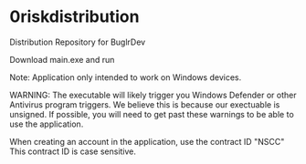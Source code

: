 # 0riskdistribution
Distribution Repository for BuglrDev

Download main.exe and run

Note: Application only intended to work on Windows devices.

WARNING: The executable will likely trigger you Windows Defender or other Antivirus program triggers. We believe this is because our exectuable is unsigned. If possible, you will need to get past these warnings to be able to use the application. 

When creating an account in the application, use the contract ID "NSCC"
This contract ID is case sensitive.
